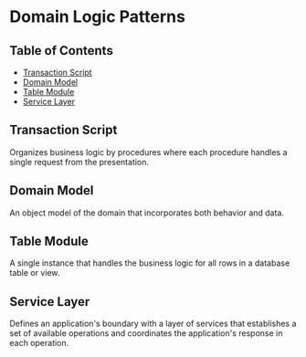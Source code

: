 # Domain Logic Patterns

## Table of Contents <!-- omit in toc -->

- [Transaction Script](#transaction-script)
- [Domain Model](#domain-model)
- [Table Module](#table-module)
- [Service Layer](#service-layer)

## Transaction Script

Organizes business logic by procedures where each procedure handles a single request from the presentation.

## Domain Model

An object model of the domain that incorporates both behavior and data.

## Table Module

A single instance that handles the business logic for all rows in a database table or view.

## Service Layer

Defines an application's boundary with a layer of services that establishes a set of available operations and coordinates the application's response in each operation.
